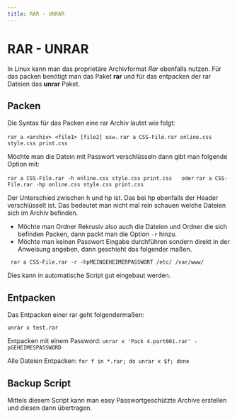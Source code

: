 ```yaml
---
title: RAR - UNRAR
---
```


# RAR - UNRAR

In Linux kann man das proprietäre Archivformat *Rar* ebenfalls nutzen.
Für das packen benötigt man das Paket **rar** und für das entpacken der
rar Dateien das **unrar** Paket.

## Packen

Die Syntax für das Packen eine rar Archiv lautet wie folgt:

`rar a <archiv> <file1> [file2] usw.`
`rar a CSS-File.rar online.css style.css print.css`

Möchte man die Datein mit Passwort verschlüsseln dann gibt man folgende
Option mit:

`rar a CSS-File.rar -h online.css style.css print.css   oder`
`rar a CSS-File.rar -hp online.css style.css print.css`

Der Unterschied zwischen h und hp ist. Das bei hp ebenfalls der Header
verschlüsselt ist. Das bedeutet man nicht mal rein schauen welche
Dateien sich im Archiv befinden.

-   Möchte man Ordner Rekrusiv also auch die Dateien und Ordner die sich
    befinden Packen, dann packt man die Option `-r` hinzu.
-   Möchte man keinen Passwort Eingabe durchführen sondern direkt in der
    Anweisung angeben, dann geschieht das folgender maßen.

` rar a CSS-File.rar -r -hpMEINGEHEIMERPASSWORT /etc/ /var/www/`

Dies kann in automatische Script gut eingebaut werden.

## Entpacken

Das Entpacken einer rar geht folgendermaßen:

`unrar x test.rar`

Entpacken mit einem Password:
`unrar x 'Pack 4.part001.rar' -pGEHEIMESPASSWORD`

Alle Dateien Entpacken:
`for f in *.rar; do unrar x $f; done`

## Backup Script

Mittels diesem Script kann man easy Passwortgeschützte Archive erstellen
und diesen dann übertragen.
